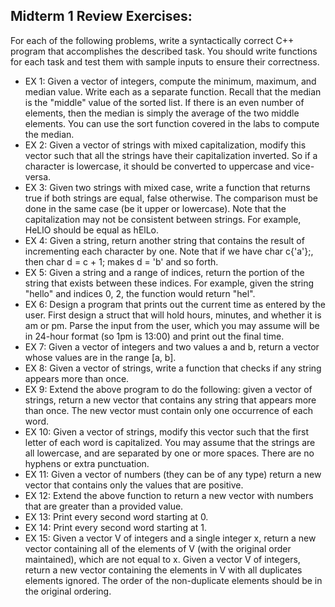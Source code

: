 ## Midterm 1 Review Exercises:
For each of the following problems, write a syntactically correct C++ program that accomplishes the described task. You should write functions for each task and test them with sample inputs to ensure their correctness.

- EX 1: Given a vector of integers, compute the minimum, maximum, and median value. Write each as a separate function. Recall that the median is the "middle" value of the sorted list. If there is an even number of elements, then the median is simply the average of the two middle elements. You can use the sort function covered in the labs to compute the median.
- EX 2: Given a vector of strings with mixed capitalization, modify this vector such that all the strings have their capitalization inverted. So if a character is lowercase, it should be converted to uppercase and vice-versa.
- EX 3: Given two strings with mixed case, write a function that returns true if both strings are equal, false otherwise. The comparison must be done in the same case (be it upper or lowercase). Note that the capitalization may not be consistent between strings. For example, HeLlO should be equal as hElLo.
- EX 4: Given a string, return another string that contains the result of incrementing each character by one. Note that if we have char c{'a'};, then char d = c + 1; makes d = 'b' and so forth.
- EX 5: Given a string and a range of indices, return the portion of the string that exists between these indices. For example, given the string "hello" and indices 0, 2, the function would return "hel".
- EX 6: Design a program that prints out the current time as entered by the user. First design a struct that will hold hours, minutes, and whether it is am or pm. Parse the input from the user, which you may assume will be in 24-hour format (so 1pm is 13:00) and print out the final time.
- EX 7: Given a vector of integers and two values a and b, return a vector whose values are in the range [a, b].
- EX 8: Given a vector of strings, write a function that checks if any string appears more than once.
- EX 9: Extend the above program to do the following: given a vector of strings, return a new vector that contains any string that appears more than once. The new vector must contain only one occurrence of each word.
- EX 10: Given a vector of strings, modify this vector such that the first letter of each word is capitalized. You may assume that the strings are all lowercase, and are separated by one or more spaces. There are no hyphens or extra punctuation.
- EX 11: Given a vector of numbers (they can be of any type) return a new vector that contains only the values that are positive.
- EX 12: Extend the above function to return a new vector with numbers that are greater than a provided value.
- EX 13: Print every second word starting at 0.
- EX 14: Print every second word starting at 1.
- EX 15: Given a vector V of integers and a single integer x, return a new vector containing all of the elements of V (with the original order maintained), which are not equal to x.
		 Given a vector V of integers, return a new vector containing the elements in V with all duplicates elements ignored. The order of the non-duplicate elements should be in the original ordering.
